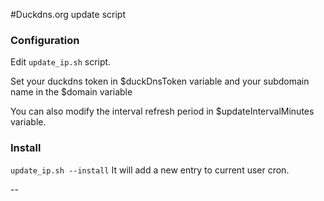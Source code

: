 #Duckdns.org update script

### Configuration
Edit `update_ip.sh` script.

Set your duckdns token in $duckDnsToken variable and your subdomain name in the $domain variable

You can also modify the interval refresh period in $updateIntervalMinutes variable. 

### Install

```update_ip.sh --install```
It will add a new entry to current user cron.



-- 
